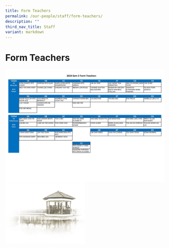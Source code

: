 ```yaml
---
title: Form Teachers
permalink: /our-people/staff/form-teachers/
description: ""
third_nav_title: Staff
variant: markdown
---
```

# **Form Teachers**


![](/images/Our%20People/Staff/2024_Sem_2_Form_Teachers.jpg)
<img src="/images/pavilion.png" style="width:50%">